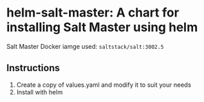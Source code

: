 # helm-salt-master: A chart for installing Salt Master using helm

Salt Master Docker iamge used: `saltstack/salt:3002.5`

## Instructions

1. Create a copy of values.yaml and modify it to suit your needs
2. Install with helm
